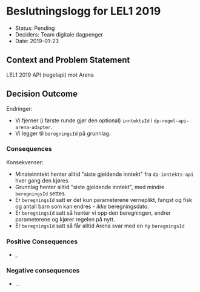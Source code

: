 # Beslutningslogg for LEL1 2019

* Status: Pending
* Deciders: Team digitale dagpenger
* Date: 2019-01-23


## Context and Problem Statement

LEL1 2019 API (regelapi) mot Arena


## Decision Outcome

Endringer:
- Vi fjerner (i første runde gjør den optional) `inntektsId` i `dp-regel-api-arena-adapter`.
- Vi legger til `beregningsId` på grunnlag.


### Consequences

Konsekvenser:
- Minsteinntekt henter alltid "siste gjeldende inntekt" fra `dp-inntekts-api` hver gang den kjøres.
- Grunnlag henter alltid "siste gjeldende inntekt", med mindre `beregningsId` settes.
- Er `beregningsId` satt er det kun parameterene verneplikt, fangst og fisk og antall barn som kan endres - *ikke* beregningsdato.
- Er `beregningsId` satt så henter vi opp den beregningen, endrer parameterene og kjører regelen på nytt.
- Er `beregningsId` satt så får alltid Arena svar med en ny `beregningsId`

### Positive Consequences 

* _ 
### Negative consequences
* …
